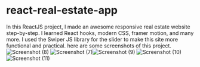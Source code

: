 # react-real-estate-app
In this ReactJS project, I made an awesome responsive real estate website step-by-step. I learned React hooks, modern CSS, 
framer motion, and many more. I used the Swiper JS library for the slider to make this site more functional and practical.
here are some screenshots of this project.
![Screenshot (8)](https://github.com/shikharpaudel/react-real-estate-app/assets/75170007/7b2f02dd-3be4-4318-a919-c4d7842f1785)
![Screenshot (7)](https://github.com/shikharpaudel/react-real-estate-app/assets/75170007/579a92cf-e27e-4b88-a5da-655010d51b64)![Screenshot (9)](https://github.com/shikharpaudel/react-real-estate-app/assets/75170007/dd0de752-747d-4c77-aa7e-1686da9be22d)
![Screenshot (10)](https://github.com/shikharpaudel/react-real-estate-app/assets/75170007/47489322-db08-4873-83c7-e56cd146edd2)
![Screenshot (11)](https://github.com/shikharpaudel/react-real-estate-app/assets/75170007/ede060dd-955e-4268-9e4d-1d020b60f0e4)


